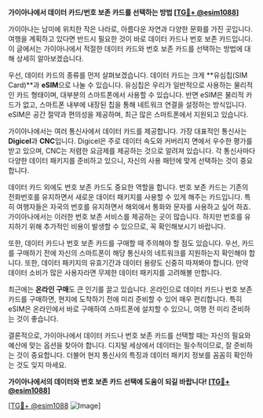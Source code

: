 **가이아나에서 데이터 카드/번호 보존 카드를 선택하는 방법 [[TG💪+ @esim1088](https://t.me/s/esim1088)]**

가이아나는 남미에 위치한 작은 나라로, 아름다운 자연과 다양한 문화를 가진 곳입니다. 여행을 계획하고 있다면 반드시 필요한 것이 바로 데이터 카드나 번호 보존 카드입니다. 이 글에서는 가이아나에서 적절한 데이터 카드와 번호 보존 카드를 선택하는 방법에 대해 상세히 알아보겠습니다.

우선, 데이터 카드의 종류를 먼저 살펴보겠습니다. 데이터 카드는 크게 **유심칩(SIM Card)**과 **eSIM**으로 나눌 수 있습니다. 유심칩은 우리가 일반적으로 사용하는 물리적인 카드 형태이며, 대부분의 스마트폰에서 사용할 수 있습니다. 반면 eSIM은 물리적 카드가 없고, 스마트폰 내부에 내장된 칩을 통해 네트워크 연결을 설정하는 방식입니다. eSIM은 공간 절약과 편의성을 제공하며, 최근 많은 스마트폰에서 지원되고 있습니다.

가이아나에서는 여러 통신사에서 데이터 카드를 제공합니다. 가장 대표적인 통신사는 **Digicel**과 **CNC**입니다. Digicel은 주로 데이터 속도와 커버리지 면에서 우수한 평가를 받고 있으며, CNC는 저렴한 요금제를 제공하는 것으로 알려져 있습니다. 각 통신사마다 다양한 데이터 패키지를 준비하고 있으니, 자신의 사용 패턴에 맞게 선택하는 것이 중요합니다.

데이터 카드 외에도 번호 보존 카드도 중요한 역할을 합니다. 번호 보존 카드는 기존의 전화번호를 유지하면서 새로운 데이터 패키지를 사용할 수 있게 해주는 카드입니다. 특히 여행자들은 자국의 번호를 유지하면서 해외에서 통화와 문자를 사용하고 싶어 하죠. 가이아나에서는 이러한 번호 보존 서비스를 제공하는 곳이 많습니다. 하지만 번호를 유지하기 위해 추가적인 비용이 발생할 수 있으므로, 꼭 확인해보시기 바랍니다.

또한, 데이터 카드나 번호 보존 카드를 구매할 때 주의해야 할 점도 있습니다. 우선, 카드를 구매하기 전에 자신의 스마트폰이 해당 통신사의 네트워크를 지원하는지 확인해야 합니다. 또한, 데이터 패키지의 유효기간과 데이터 용량도 신중히 따져봐야 합니다. 만약 데이터 소비가 많은 사용자라면 무제한 데이터 패키지를 고려해볼 만합니다.

최근에는 **온라인 구매**도 큰 인기를 끌고 있습니다. 온라인으로 데이터 카드나 번호 보존 카드를 구매하면, 현지에 도착하기 전에 미리 준비할 수 있어 매우 편리합니다. 특히 eSIM은 온라인에서 바로 구매하여 스마트폰에 설치할 수 있으니, 여행 전 미리 준비하는 것이 좋습니다.

결론적으로, 가이아나에서 데이터 카드나 번호 보존 카드를 선택할 때는 자신의 필요와 예산에 맞는 옵션을 찾아야 합니다. 디지털 세상에서 데이터는 필수적이므로, 잘 준비하는 것이 중요합니다. 더불어 현지 통신사의 특징과 데이터 패키지 정보를 꼼꼼히 확인하는 것도 잊지 마세요.

**가이아나에서의 데이터와 번호 보존 카드 선택에 도움이 되길 바랍니다! [[TG💪+ @esim1088](https://t.me/s/esim1088)]**

[[TG💪+ @esim1088](https://t.me/s/esim1088) ![Image](https://i.postimg.cc/Y0z9fWf4/image.png)]